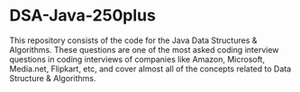 # DSA-Java-250plus
This repository consists of the code for the Java Data Structures &amp; Algorithms. These questions are one of the most asked coding interview questions in coding interviews of companies like Amazon, Microsoft, Media.net, Flipkart, etc, and cover almost all of the concepts related to Data Structure &amp; Algorithms. 
